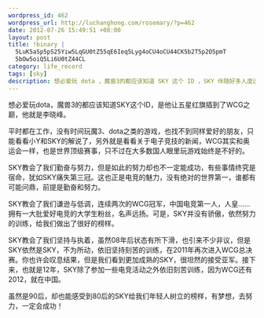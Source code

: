 ```yaml
--- 
wordpress_id: 462
wordpress_url: http://luchanghong.com/rosemary/?p=462
date: 2012-07-26 15:49:51 +08:00
layout: post
title: !binary |
  5LuK5aSp5pS25Yiw5LqGU0tZ55qE6Ieq5Lyg4oCU4oCU44CK5b2T5p2O5pmT
  5bOw5oiQ5Li6U0tZ44CL
category: life_record
tags: [sky]
description: 想必爱玩 dota ，魔兽3的都应该知道 SKY 这个 ID ，SKY 伴随好多人度过大学生活。今天买了 SKY 的自传，真想一口气看完。SKY 并不仅仅代表成功，更多的是努力和勤奋。
---
```

想必爱玩dota，魔兽3的都应该知道SKY这个ID，是他让五星红旗插到了WCG之巅，他就是李晓峰。

平时都在工作，没有时间玩魔3、dota之类的游戏，也找不到同样爱好的朋友，只能看看小Y和SKY的解说了，另外就是看看关于电子竞技的新闻，WCG其实和奥运会一样，也是世界顶级赛事，只不过在大多数国人眼里玩游戏始终是不好的。

SKY教会了我们勤奋与努力，但是如此的努力却也不一定能成功，有些事情终究是宿命，犹如SKY痛失第三冠。这也正是电竞的魅力，没有绝对的世界第一，谁都有可能问鼎，前提是勤奋和努力。

SKY教会了我们谦逊与低调，连续两次的WCG冠军，中国电竞第一人，人皇……拥有一大批爱好电竞的大学生粉丝，名声远扬。可是，SKY并没有骄傲，依然努力的训练，给我们做出了很好的榜样。

SKY教会了我们坚持与执着，虽然08年后状态有所下滑，也引来不少非议，但是SKY依然是SKY，不为所动，依旧坚持刻苦的训练，在2011年再次进入WCG总决赛。你也许会叹息结果，但是我们看到更加成熟的SKY，很坦然的接受亚军。接下来，也就是12年，SKY除了参加一些电竞活动之外依旧刻苦训练，因为WCG还有2012，就在中国。

虽然是90后，却也能感受到80后的SKY给我们年轻人树立的榜样，有梦想，去努力，一定会成功！
